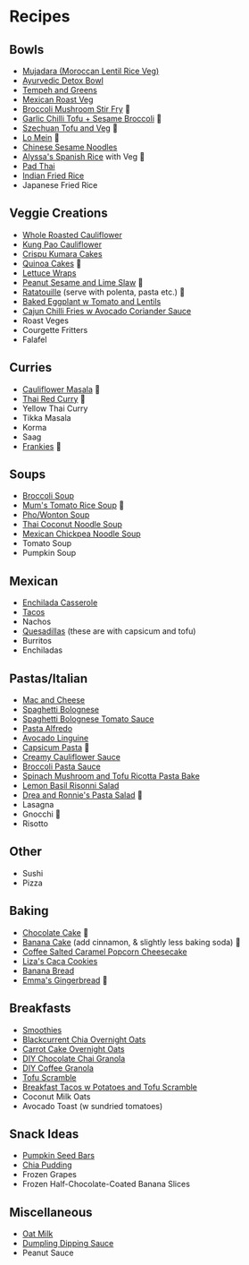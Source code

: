 # Recipes

## Bowls
* [Mujadara (Moroccan Lentil Rice Veg)](https://www.feastingathome.com/instant-pot-mujadara/)
* [Ayurvedic Detox Bowl](https://www.feastingathome.com/ayurvedic-detox-bowl-khichari/)
* [Tempeh and Greens](https://www.feastingathome.com/blackened-tempeh/)
* [Mexican Roast Veg](https://www.feastingathome.com/vegan-oaxacan-bowl/)
* [Broccoli Mushroom Stir Fry](https://www.feastingathome.com/broccolini-mushroom-stir-fry/) 🎉
* [Garlic Chilli Tofu + Sesame Broccoli](https://www.feastingathome.com/chili-garlic-tofu-with-sesame-brocolini/) 🎉
* [Szechuan Tofu and Veg](https://www.feastingathome.com/szechuan-tofu-and-veggies/) 🎉
* [Lo Mein](https://www.feastingathome.com/lo-mein/) 🎉
* [Chinese Sesame Noodles](https://www.feastingathome.com/sesame-noodles/)
* [Alyssa's Spanish Rice](./recipes/alyssa-spanish-rice.md) with Veg 🎉
* [Pad Thai](https://www.feastingathome.com/15-minute-pad-thai/)
* [Indian Fried Rice](https://www.feastingathome.com/indian-fried-rice/#tasty-recipes-34249)
* Japanese Fried Rice

## Veggie Creations
* [Whole Roasted Cauliflower](https://www.feastingathome.com/whole-roasted-cauliflower-with-black-tahini-and-sumac/)
* [Kung Pao Cauliflower](https://circusgardener.com/2015/08/15/kung-pao-cauliflower/)
* [Crispu Kumara Cakes](https://quitegoodfood.co.nz/crispy-kumara-cakes/)
* [Quinoa Cakes](https://www.feastingathome.com/quinoa-cakes-with-cherry-tomato-mint-and-chick-pea-relish/) 🎉
* [Lettuce Wraps](https://www.feastingathome.com/healthy-vegan-collard-green-wraps/)
* [Peanut Sesame and Lime Slaw](./images/peanut-lime-sesame-slaw.jpg) 🎉
* [Ratatouille](https://cookieandkate.com/best-ratatouille-recipe/#tasty-recipes-34476) (serve with polenta, pasta etc.) 🎉
* [Baked Eggplant w Tomato and Lentils](https://quitegoodfood.co.nz/baked-eggplant-lentils-tomatoes-herby-topping/)
* [Cajun Chilli Fries w Avocado Coriander Sauce](https://quitegoodfood.co.nz/cajun-chili-fries/)
* Roast Veges
* Courgette Fritters
* Falafel

## Curries
* [Cauliflower Masala](https://www.feastingathome.com/quick-cauliflower-masala/) 🎉
* [Thai Red Curry](https://cookieandkate.com/thai-red-curry-recipe/) 🎉
* Yellow Thai Curry
* Tikka Masala
* Korma
* Saag
* [Frankies](https://www.feastingathome.com/indian-frankie-recipe/) 🎉

## Soups
* [Broccoli Soup](https://www.feastingathome.com/vegan-broccoli-soup/)
* [Mum's Tomato Rice Soup](./recipes/tomato-rice-soup.md) 🎉
* [Pho/Wonton Soup](https://www.feastingathome.com/lightning-speed-photon-soup/#tasty-recipes-18851)
* [Thai Coconut Noodle Soup](https://www.feastingathome.com/thai-coconut-noodle-soup-khao-soi/#tasty-recipes-19077)
* [Mexican Chickpea Noodle Soup](https://www.feastingathome.com/mexican-chicken-noodle-soup/#tasty-recipes-16472)
* Tomato Soup
* Pumpkin Soup

## Mexican
* [Enchilada Casserole](https://www.feastingathome.com/enchilada-casserole/#tasty-recipes-19966)
* [Tacos](https://www.feastingathome.com/baked-vegetarian-tacos/#tasty-recipes-14871)
* Nachos
* [Quesadillas](https://veganhuggs.com/vegan-breakfast-quesadilla/#wprm-recipe-container-7688) (these are with capsicum and tofu)
* Burritos
* Enchiladas

## Pastas/Italian
* [Mac and Cheese](https://www.feastingathome.com/healthy-mac-and-cheese/)
* [Spaghetti Bolognese](https://quitegoodfood.co.nz/mushroom-and-lentil-vegan-spaghetti-bolognese/)
* [Spaghetti Bolognese Tomato Sauce](https://www.feastingathome.com/spaghetti-with-fresh-tomato-sauce/)
* [Pasta Alfredo](https://www.feastingathome.com/vegan-alfredo-sauce/)
* [Avocado Linguine](https://www.feastingathome.com/creamy-avocado-linguine-with-meyer-lemon-and-arugula/)
* [Capsicum Pasta](https://minimalistbaker.com/vegan-roasted-red-pepper-pasta-gf/) 🎉
* [Creamy Cauliflower Sauce](https://quitegoodfood.co.nz/creamy-cauliflower-sauce/)
* [Broccoli Pasta Sauce](https://www.feastingathome.com/orecchiette-pasta-with-broccoli-sauce/)
* [Spinach Mushroom and Tofu Ricotta Pasta Bake](https://www.feastingathome.com/no-boil-mushroom-baked-ziti/#tasty-recipes-17162)
* [Lemon Basil Risonni Salad](https://www.feastingathome.com/lemon-basil-orzo-salad/#tasty-recipes-24004)
* [Drea and Ronnie's Pasta Salad](./recipes/drea-ronnie-pasta-salad.md) 🐾
* Lasagna
* Gnocchi 🎉
* Risotto

## Other
* Sushi
* Pizza

## Baking
* [Chocolate Cake](https://www.noracooks.com/vegan-chocolate-cake/) 🎉
* [Banana Cake](https://www.food.com/recipe/vegan-banana-cake-420289#activity-feed) (add cinnamon, & slightly less baking soda) 🎉
* [Coffee Salted Caramel Popcorn Cheesecake](https://quitegoodfood.co.nz/vegan-coffee-cheesecake-salted-caramel-popcorn/)
* [Liza's Caca Cookies](./recipes/liza-caca-cookies.md)
* [Banana Bread](https://lovingitvegan.com/vegan-banana-bread/#tasty-recipes-4652)
* [Emma's Gingerbread](./recipes/emma-gingerbread.md) 🐾

## Breakfasts
* [Smoothies](./recipes/smoothies.md)
* [Blackcurrent Chia Overnight Oats](https://quitegoodfood.co.nz/blackcurrant-chia-seed-overnight-oats/)
* [Carrot Cake Overnight Oats](https://quitegoodfood.co.nz/carrot-cake-overnight-oats/)
* [DIY Chocolate Chai Granola](https://www.veggieinspired.com/chocolate-chai-spice-granola/)
* [DIY Coffee Granola](https://www.veggieinspired.com/coffee-granola/)
* [Tofu Scramble](https://cadryskitchen.com/vegan-tofu-scramble/#wprm-recipe-container-29164)
* [Breakfast Tacos w Potatoes and Tofu Scramble](https://www.whereyougetyourprotein.com/vegan-breakfast-tacos/#mv-creation-122-jtr)
* Coconut Milk Oats
* Avocado Toast (w sundried tomatoes)

## Snack Ideas
* [Pumpkin Seed Bars](https://hungryhobby.net/pumpkin-seed-bars/)
* [Chia Pudding](https://www.yummymummykitchen.com/2018/04/berry-chia-pudding.html)
* Frozen Grapes
* Frozen Half-Chocolate-Coated Banana Slices

## Miscellaneous
* [Oat Milk](https://minimalistbaker.com/make-oat-milk/)
* [Dumpling Dipping Sauce](https://thewoksoflife.com/dumpling-sauce-recipe/)
* Peanut Sauce
